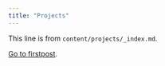 ```yaml
---
title: "Projects"
---
```


This line is from `content/projects/_index.md`.

[Go to firstpost](/temp/).